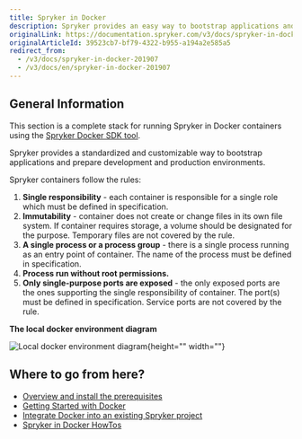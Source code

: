 ```yaml
---
title: Spryker in Docker
description: Spryker provides an easy way to bootstrap applications and prepare development and production environments for running Spryker OS in Docker.
originalLink: https://documentation.spryker.com/v3/docs/spryker-in-docker-201907
originalArticleId: 39523cb7-bf79-4322-b955-a194a2e585a5
redirect_from:
  - /v3/docs/spryker-in-docker-201907
  - /v3/docs/en/spryker-in-docker-201907
---
```


## General Information

This section is a complete stack for running Spryker in Docker containers using the [Spryker Docker SDK tool](/docs/scos/dev/developer-guides/201907.0/installation/spryker-in-docker/docker-sdk/docker-sdk.html).

Spryker provides a standardized and customizable way to bootstrap applications and prepare development and production environments.

Spryker containers  follow the rules:

1. **Single responsibility** - each container is responsible for a single role which must be defined in specification.
2. **Immutability** - container does not create or change files in its own file system. If container requires storage, a volume should be designated for the purpose. Temporary files are not covered by the rule.
3. **A single process or a process group** - there is a single process running as an entry point of container. The name of the process must be defined in specification.
4. **Process run without root permissions.**
5. **Only single-purpose ports are exposed** - the only exposed ports are the ones supporting the single responsibility of container. The port(s) must be defined in specification. Service ports are not covered by the rule.

**The local docker environment diagram**

 ![Local docker environment diagram](https://spryker.s3.eu-central-1.amazonaws.com/docs/Developer+Guide/Installation/Spryker+in+Docker/docker-local-environment-diagram.png){height="" width=""}

## Where to go from here?

* [Overview and install the prerequisites](/docs/scos/dev/developer-guides/201907.0/installation/spryker-in-docker/docker-install-prerequisites/docker-install-prerequisites.html)
* [Getting Started with Docker](https://documentation.spryker.com/v3/docs/installing-spryker-with-docker)
* [Integrate Docker into an existing Spryker project](/docs/scos/dev/developer-guides/201907.0/installation/spryker-in-docker/integrating-docker-into-an-existing-project.html)
* [Spryker in Docker HowTos](https://documentation.spryker.com/v3/docs/about-spryker-in-docker-howtos.htm)

